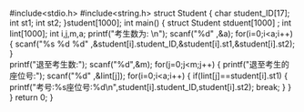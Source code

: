 #include<stdio.h>
#include<string.h> 
    struct Student
    {
        char student_ID[17];
        int st1;
        int st2;
    }student[1000];
int main()
{
    struct Student stduent[1000] ;
    int Iint[1000];
    int i,j,m,a;
    printf("考生数为: \n");
    scanf("%d" ,&a);
    for(i=0;i<a;i++)
    {
        scanf("%s %d %d" ,&student[i].student_ID,&student[i].st1,&student[i].st2);
    }  
    printf("退至考生数:");
    scanf("%d",&m);
    for(j=0;j<m;j++)
    {
        printf("退至考生的座位号:");
        scanf("%d" ,&Iint[j]);
        for(i=0;i<a;i++)
        {
            if(Iint[j]==student[i].st1)
            {
                printf("考号:%s座位号:%d\n",student[i].student_ID,student[i].st2);
                break;
            }
        }
    }
    return 0;
}
